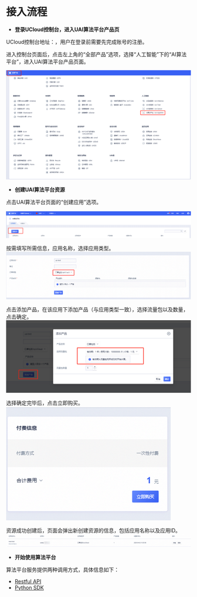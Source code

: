 

# 接入流程

- **登录UCloud控制台，进入UAI算法平台产品页**

 UCloud控制台地址：[]( https://console.ucloud.cn/dashboard)，用户在登录前需要先完成账号的注册。

 进入控制台页面后，点击左上角的“全部产品”选项，选择“人工智能”下的“AI算法平台”，进入UAI算法平台产品页面。

![](/images/access/0.png)

- **创建UAI算法平台资源**

 点击UAI算法平台页面的“创建应用”选项。

![](/images/access/1.png)

 按需填写所需信息，应用名称，选择应用类型。
![](/images/access/2.png)

 点击添加产品，在该应用下添加产品（与应用类型一致），选择流量包以及数量，点击确定。
![](/images/access/3.png)

 选择确定完毕后，点击立即购买。
![](/images/access/4.png)

 资源成功创建后，页面会弹出新创建资源的信息，包括应用名称以及应用ID。
![](/images/access/5.png)


- **开始使用算法平台**

 算法平台服务提供两种调用方式，具体信息如下：

 - [Restful API](uai-algorithm/api)
 - [Python SDK](uai-algorithm/pysdk)

 

